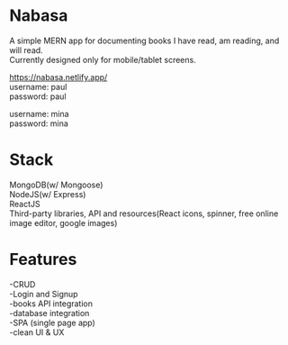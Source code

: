 # Nabasa
A simple MERN app for documenting books I have read, am reading, and will read. <br/>
Currently designed only for mobile/tablet screens.

https://nabasa.netlify.app/ <br/>
username: paul<br/>
password: paul<br/>

username: mina<br/>
password: mina<br/>

# Stack
MongoDB(w/ Mongoose)<br/>
NodeJS(w/ Express)<br/>
ReactJS<br/>
Third-party libraries, API and resources(React icons, spinner, free online image editor, google images)<br/>

# Features
-CRUD<br/>
-Login and Signup<br/>
-books API integration<br/>
-database integration<br/>
-SPA (single page app)<br/>
-clean UI & UX<br/>


